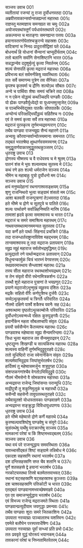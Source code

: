 सञ्जय उवाच	001  
व्यतीतायां रजन्यां तु राजा दुर्योधनस्तदा	001a  
अब्रवीत्तावकान्सर्वान्सन्नह्यन्तां महारथाः	001c  
राज्ञस्तु मतमाज्ञाय समनह्यत सा चमूः	002a  
अयोजयन्रथांस्तूर्णं पर्यधावंस्तथापरे	002c  
अकल्प्यन्त च मातङ्गाः समनह्यन्त पत्तयः	003a  
हयानास्तरणोपेतांश्चक्रुरन्ये सहस्रशः	003c  
वादित्राणां च निनदः प्रादुरासीद्विशां पते	004a  
बोधनार्थं हि योधानां सैन्यानां चाप्युदीर्यताम्	004c  
ततो बलानि सर्वाणि सेनाशिष्टानि भारत	005a  
सन्नद्धान्येव ददृशुर्मृत्युं कृत्वा निवर्तनम्	005c  
शल्यं सेनापतिं कृत्वा मद्रराजं महारथाः	006a  
प्रविभज्य बलं सर्वमनीकेषु व्यवस्थिताः	006c  
ततः सर्वे समागम्य पुत्रेण तव सैनिकाः	007a  
कृपश्च कृतवर्मा च द्रौणिः शल्योऽथ सौबलः	007c  
अन्ये च पार्थिवाः शेषाः समयं चक्रिरे तदा	008a  
न न एकेन योद्धव्यं कथञ्चिदपि पाण्डवैः	008c  
यो ह्येकः पाण्डवैर्युध्येद्यो वा युध्यन्तमुत्सृजेत्	009a  
स पञ्चभिर्भवेद्युक्तः पातकैः सोपपातकैः	009c  
अन्योन्यं परिरक्षद्भिर्योद्धव्यं सहितैश्च नः	009e  
एवं ते समयं कृत्वा सर्वे तत्र महारथाः	010a  
मद्रराजं पुरस्कृत्य तूर्णमभ्यद्रवन्परान्	010c  
तथैव पाण्डवा राजन्व्यूह्य सैन्यं महारणे	011a  
अभ्ययुः कौरवान्सर्वान्योत्स्यमानाः समन्ततः	011c  
तद्बलं भरतश्रेष्ठ क्षुब्धार्णवसमस्वनम्	012a  
समुद्धूतार्णवाकारमुद्धूतरथकुञ्जरम्	012c  
धृतराष्ट्र उवाच	013  
द्रोणस्य भीष्मस्य च वै राधेयस्य च मे श्रुतम्	013a  
पातनं शंस मे भूयः शल्यस्याथ सुतस्य मे	013c  
कथं रणे हतः शल्यो धर्मराजेन सञ्जय	014a  
भीमेन च महाबाहुः पुत्रो दुर्योधनो मम	014c  
सञ्जय उवाच	015  
क्षयं मनुष्यदेहानां रथनागाश्वसङ्क्षयम्	015a  
शृणु राजन्स्थिरो भूत्वा सङ्ग्रामं शंसतो मम	015c  
आशा बलवती राजन्पुत्राणां तेऽभवत्तदा	016a  
हते भीष्मे च द्रोणे च सूतपुत्रे च पातिते	016c  
शल्यः पार्थान्रणे सर्वान्निहनिष्यति मारिष	016e  
तामाशां हृदये कृत्वा समाश्वास्य च भारत	017a  
मद्रराजं च समरे समाश्रित्य महारथम्	017c  
नाथवन्तमथात्मानममन्यत सुतस्तव	017e  
यदा कर्णे हते पार्थाः सिंहनादं प्रचक्रिरे	018a  
तदा राजन्धार्तराष्ट्रानाविवेश महद्भयम्	018c  
तान्समाश्वास्य तु तदा मद्रराजः प्रतापवान्	019a  
व्यूह्य व्यूहं महाराज सर्वतोभद्रमृद्धिमत्	019c  
प्रत्युद्यातो रणे पार्थान्मद्रराजः प्रतापवान्	020a  
विधुन्वन्कार्मुकं चित्रं भारघ्नं वेगवत्तरम्	020c  
रथप्रवरमास्थाय सैन्धवाश्वं महारथः	021a  
तस्य सीता महाराज रथस्थाशोभयद्रथम्	021c  
स तेन संवृतो वीरो रथेनामित्रकर्शनः	022a  
तस्थौ शूरो महाराज पुत्राणां ते भयप्रणुत्	022c  
प्रयाणे मद्रराजोऽभून्मुखं व्यूहस्य दंशितः	023a  
मद्रकैः सहितो वीरैः कर्णपुत्रैश्च दुर्जयैः	023c  
सव्येऽभूत्कृतवर्मा च त्रिगर्तैः परिवारितः	024a  
गौतमो दक्षिणे पार्श्वे शकैश्च यवनैः सह	024c  
अश्वत्थामा पृष्ठतोऽभूत्काम्बोजैः परिवारितः	025a  
दुर्योधनोऽभवन्मध्ये रक्षितः कुरुपुङ्गवैः	025c  
हयानीकेन महता सौबलश्चापि संवृतः	026a  
प्रययौ सर्वसैन्येन कैतव्यश्च महारथः	026c  
पाण्डवाश्च महेष्वासा व्यूह्य सैन्यमरिन्दमाः	027a  
त्रिधा भूत्वा महाराज तव सैन्यमुपाद्रवन्	027c  
धृष्टद्युम्नः शिखण्डी च सात्यकिश्च महारथः	028a  
शल्यस्य वाहिनीं तूर्णमभिदुद्रुवुराहवे	028c  
ततो युधिष्ठिरो राजा स्वेनानीकेन संवृतः	029a  
शल्यमेवाभिदुद्राव जिघांसुर्भरतर्षभ	029c  
हार्दिक्यं तु महेष्वासमर्जुनः शत्रुपूगहा	030a  
संशप्तकगणांश्चैव वेगतोऽभिविदुद्रुवे	030c  
गौतमं भीमसेनो वै सोमकाश्च महारथाः	031a  
अभ्यद्रवन्त राजेन्द्र जिघांसन्तः परान्युधि	031c  
माद्रीपुत्रौ तु शकुनिमुलूकं च महारथौ	032a  
ससैन्यौ सहसेनौ तावुपतस्थतुराहवे	032c  
तथैवायुतशो योधास्तावकाः पाण्डवान्रणे	033a  
अभ्यद्रवन्त सङ्क्रुद्धा विविधायुधपाणयः	033c  
धृतराष्ट्र उवाच	034  
हते भीष्मे महेष्वासे द्रोणे कर्णे महारथे	034a  
कुरुष्वल्पावशिष्टेषु पाण्डवेषु च संयुगे	034c  
सुसंरब्धेषु पार्थेषु पराक्रान्तेषु सञ्जय	035a  
मामकानां परेषां च किं शिष्टमभवद्बलम्	035c  
सञ्जय उवाच	036  
यथा वयं परे राजन्युद्धाय समवस्थिताः	036a  
यावच्चासीद्बलं शिष्टं सङ्ग्रामे तन्निबोध मे	036c  
एकादश सहस्राणि रथानां भरतर्षभ	037a  
दश दन्तिसहस्राणि सप्त चैव शतानि च	037c  
पूर्णे शतसहस्रे द्वे हयानां भरतर्षभ	038a  
नरकोट्यस्तथा तिस्रो बलमेतत्तवाभवत्	038c  
रथानां षट्सहस्राणि षट्सहस्राश्च कुञ्जराः	039a  
दश चाश्वसहस्राणि पत्तिकोटी च भारत	039c  
एतद्बलं पाण्डवानामभवच्छेषमाहवे	040a  
एत एव समाजग्मुर्युद्धाय भरतर्षभ	040c  
एवं विभज्य राजेन्द्र मद्रराजमते स्थिताः	041a  
पाण्डवान्प्रत्युदीयाम जयगृद्धाः प्रमन्यवः	041c  
तथैव पाण्डवाः शूराः समरे जितकाशिनः	042a  
उपयाता नरव्याघ्राः पाञ्चालाश्च यशस्विनः	042c  
एवमेते बलौघेन परस्परवधैषिणः	043a  
उपयाता नरव्याघ्राः पूर्वां सन्ध्यां प्रति प्रभो	043c  
ततः प्रववृते युद्धं घोररूपं भयानकम्	044a  
तावकानां परेषां च निघ्नतामितरेतरम्	044c  
